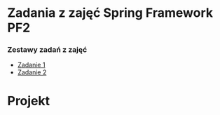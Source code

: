 # Zadania z zajęć Spring Framework PF2

### Zestawy zadań z zajęć
  - [Zadanie 1](SpringTask1/)
  - [Zadanie 2](SpringTask2/)

# Projekt
